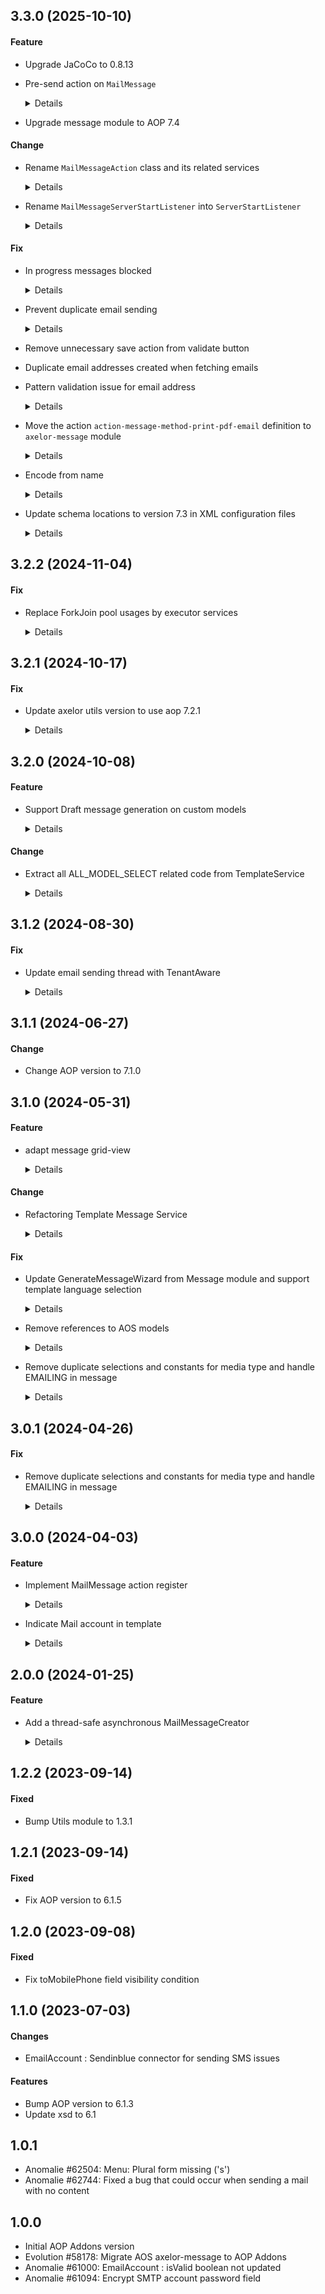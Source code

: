 ## 3.3.0 (2025-10-10)

#### Feature

* Upgrade JaCoCo to 0.8.13
* Pre-send action on `MailMessage`

  <details>
  
  Consumers module can now implement `preSendAction` method of `MailMessageAction` to trigger actions on a `MailMessage` record before sending it.
  
  </details>

* Upgrade message module to AOP 7.4

#### Change

* Rename `MailMessageAction` class and its related services

  <details>
  
  The name was confusing as it was actually handling `Message` records and not `MailMessage` records.
  * Legacy `MailMessageAction` has been replaced by `MessageAction`.
  * Legacy `MailMessageActionService` has been replaced by `MessageActionService`.
  * Legacy `MailMessageActionServiceImpl` has been replaced by `MessageActionServiceImpl`.
  
  </details>

* Rename `MailMessageServerStartListener` into `ServerStartListener`

  <details>
  
  * `ServerStartListener` manages different registers: `MessageServerStartListener` and `MailMessageServerStartListener`.
  
  </details>

#### Fix

* In progress messages blocked

  <details>
  
  Allow to resend messages in the "In Progress" status from the message form view.
  
  </details>

* Prevent duplicate email sending

  <details>
  
  Improved the message sending logic to ensure a message is only sent if it's in draft status. This prevents accidental multiple sends when clicking the send button twice.
  
  </details>

* Remove unnecessary save action from validate button
* Duplicate email addresses created when fetching emails
* Pattern validation issue for email address

  <details>
  
  Enforce the regex pattern in the repository to prevent persistence of invalid email addresses when creating it using "Create and Select".
  
  </details>

* Move the action `action-message-method-print-pdf-email` definition to `axelor-message` module

  <details>
  
  The action `action-message-method-print-pdf-email` is now explicitly declared in Axelor Message instead of relying on its definition from the Base module.
  
  </details>

* Encode from name

  <details>
  
  Encode fromName in MessageServiceImpl#sendByEmail to handle non-ASCII characters, preventing display issues in user inboxes.
  
  </details>

* Update schema locations to version 7.3 in XML configuration files

  <details>
  
  Updated XML schema references to the latest version (7.3) across domain, 
  view, and data-import files. Upgraded `axelor-utils` dependency from 
  version 3.2.1 to 3.3.0 in the build configuration for compatibility.
  
  </details>


## 3.2.2 (2024-11-04)

#### Fix

* Replace ForkJoin pool usages by executor services

  <details>
  
  - Replace Fork join usage and use ExecutionService instead
  
  </details>


## 3.2.1 (2024-10-17)

#### Fix

* Update axelor utils version to use aop 7.2.1

  <details>
  
  Update axelor utils version and use aop 7.2.1 fix
  
  </details>


## 3.2.0 (2024-10-08)

#### Feature

* Support Draft message generation on custom models

  <details>
  
  Support costume models while generating a draft message or testing a template costume models are added on test template wizard so its possible to select a json model and the select the record
  
  </details>

#### Change

* Extract all ALL_MODEL_SELECT related code from TemplateService

  <details>
  
  Refactored TemplateService fixing bad practices. Extracted all ALL_MODEL_SELECT related logic into Utils module.
  
  </details>


## 3.1.2 (2024-08-30)

#### Fix

* Update email sending thread with TenantAware

  <details>
  
  Update thread sending email jobs with TenantAware
  
  </details>


## 3.1.1 (2024-06-27)

#### Change

* Change AOP version to 7.1.0

## 3.1.0 (2024-05-31)

#### Feature

* adapt message grid-view

  <details>
  
  adapt message grid-view to better display fields
  
  </details>

#### Change

* Refactoring Template Message Service

  <details>
  
  Refactoring the template message service by removing some duplications, extract methods
  from code to lower complexity of functions with the help of sonarLint, use of DI and Constructor injection
  
  </details>

#### Fix

* Update GenerateMessageWizard from Message module and support template language selection

  <details>
  
  Updating the language axelor base reference from the Message module to an aop reference in GenerateMessageWizard,
  and implementing language selection within the template.
  ```
  
  </details>

* Remove references to AOS models

  <details>
  
  Remove AOS models reference from the message module 
  ```
  
  </details>

* Remove duplicate selections and constants for media type and handle EMAILING in message

  <details>
  
  isolate duplicated media type constants (MAIL,EMAIL,SMS..) from message and template domains
  and adding new constant of type EMAILING
  
  </details>


## 3.0.1 (2024-04-26)

#### Fix

* Remove duplicate selections and constants for media type and handle EMAILING in message

  <details>
  
  isolate duplicated media type constants (MAIL,EMAIL,SMS..) from message and template domains
  and adding new constant of type EMAILING
  
  </details>


## 3.0.0 (2024-04-03)

#### Feature

* Implement MailMessage action register

  <details>
  
  Implement a mail message action registry that can identify classes that implements a generic class of the MailMessageAction 
  and execute those post actions in the generation of the message.
  
  </details>

* Indicate Mail account in template

  <details>
  
  Add MailAccount field to the template, allowing users to select a mail account to use for each message template.
  
  </details>


## 2.0.0 (2024-01-25)

#### Feature

* Add a thread-safe asynchronous MailMessageCreator

  <details>
  
  This change also remove the com.github.groovy-wslite dependency 
  to get rid of the associated vulnerable transitive dependency and replace it with the usage of 
  Jackson library by the new JsonUtils classes.
  The memory leak issue in the sendSMS service is also fixed.
  
  </details>


## 1.2.2 (2023-09-14)

#### Fixed

* Bump Utils module to 1.3.1

## 1.2.1 (2023-09-14)

#### Fixed

* Fix AOP version to 6.1.5

## 1.2.0 (2023-09-08)

#### Fixed

* Fix toMobilePhone field visibility condition

## 1.1.0 (2023-07-03)

#### Changes

* EmailAccount : Sendinblue connector for sending SMS issues

#### Features

* Bump AOP version to 6.1.3
* Update xsd to 6.1

## 1.0.1

* Anomalie #62504: Menu: Plural form missing ('s')
* Anomalie #62744: Fixed a bug that could occur when sending a mail with no content

## 1.0.0

* Initial AOP Addons version
* Evolution #58178: Migrate AOS axelor-message to AOP Addons
* Anomalie #61000: EmailAccount : isValid boolean not updated
* Anomalie #61094: Encrypt SMTP account password field
